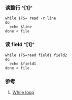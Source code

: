 ﻿### 读整行 ^[1]^
```shell
while IFS= read -r line
do
  echo $line
done < file
```


### 读 field ^[1]^
```shell
while IFS=read field1 field2
do
  echo $field1
done < file
```


### 参考
1. [While loop](https://bash.cyberciti.biz/guide/While_loop)

